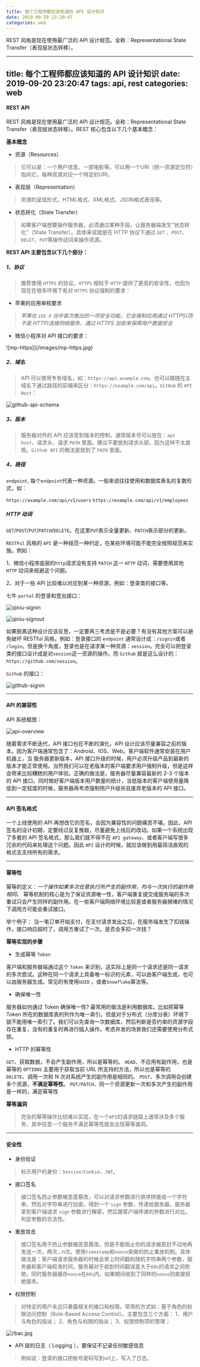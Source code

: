 ```yaml
---
title: 每个工程师都应该知道的 API 设计知识
date: 2019-09-20 23:20:47
categories: web
---
```


REST 风格是现在使用最广泛的 API 设计规范。全称：Representational State Transfer（表现层状态转移）。

<!-- more -->

---
title: 每个工程师都应该知道的 API 设计知识
date: 2019-09-20 23:20:47
tags: api, rest
categories: web
---


#### REST API

REST 风格是现在使用最广泛的 API 设计规范。全称：Representational State Transfer（表现层状态转移）。REST 核心包含以下几个基本概念：

**基本概念**

+ 资源（Resources）

> 它可以是：一个用户信息、一部电影等。可以用一个URI（统一资源定位符）指向它，每种资源对应一个特定的URI。

+ 表现层（Representation）

> 资源的呈现形式，HTML格式、XML格式、JSON格式表现等。

+ 状态转化（State Transfer）

> 如果客户端想要操作服务器，必须通过某种手段，让服务器端发生"状态转化"（State Transfer）。具体来说就是在 HTTP 协议下通过 `GET` 、`POST`、`DELET`、`PUT`等操作动词来操作资源。

**REST API 主要包含以下几个部分：**

##### 1、协议
> 推荐使用 `HTTPS` 的协议，`HTTPS` 相较于 `HTTP` 提供了更高的安全性，也因为现在在很多环境下有对 `HTTPS` 协议强制的要求：
+ 苹果的应用审核要求
>*苹果在 `iOS 9` 当中首次推出的一项安全功能，它会强制应用通过 HTTPS(而不是 HTTP)连接网络服务，通过 HTTPS 加密来保障用户数据安全*

+ 微信小程序对 API 接口的要求：

![mp-https]](/images/mp-https.jpg)


##### 2、域名
> API 可以使用专有域名，如：`https://api.example.com`。也可以跟随在主域名下通过路径的前缀来区分：`https://example.com/api`。`GitHub` 的 `API Host`：

![github-api-schema](/images/github-api-schema.jpg)


##### 3、版本
> 服务器对外的 API 应该受到版本的控制，通常版本号可以放在：`api host`、请求头、请求 `PATH` 里面。建议不要放到请求头部，因为这样不太直观。`Github API` 的做法是放到了 `PATH` 里面。

##### 4、路径
`endpoint`, 每个`endpoint`代表一种资源。一般来说往往使用和数据库表名的复数形式，如：

`https://example.com/api/v1/users`
`https://example.com/api/v1/employees`

##### HTTP 动词

`GET`/`POST`/`PUT`/`PATCH`/`DELETE`。在这里`PUT`表示全量更新、`PATCH`表示部分的更新。

`RESTFul` 风格的 `API` 是一种规范一种约定，在某些环境可能不能完全按照规范来实施。例如：

1、微信小程序底层的`http`请求没有支持 `PATCH` 这一 `HTTP` 动词，需要使用其他 `HTTP` 动词来规避这个问题。 

2、对于一些 API 比较难以对应到某一种资源，例如：登录类的接口等。

七牛 `portal` 的登录和登出接口：

![qiniu-signin](/images/qiniu-signin.jpg)

![qiniu-signout](/images/qiniu-signout.jpg)



如果脱离这种设计应该反思，一定要再三考虑是不是必要？有没有其他方案可以避免破坏 RESTful 风格。例如：登录接口的 `endpoint` 通常设计成：`/signin`或者 `/login`。但是换个角度，登录也是在请求某一种资源：`session`。完全可以把登录类的接口设计成是对`session`这一资源的操作。而 `Github` 就是这么设计的：`https://github.com/session`。

`Github` 的接口：

![github-signin](/images/github-signin.jpg)

---

#### API 的兼容性

API 系统框图：

![api-overview](/images/api-overview.jpg)


随着需求不断迭代，API 接口也在不断的演化。API 设计应该尽量兼容之前的版本。因为客户端通常包含了：Android、IOS、Web。客户端软件通常安装在用户机器上，当 服务器更新版本，API 接口升级的时候，用户必须升级产品到最新的版本才能正常使用。当然我们可以在老版本的客户端要求用户强制升级，但是这样会带来比较糟糕的用户体验。正确的做法是，服务器尽量兼容最新的 2-3 个版本的 API 接口。同时做好客户端版本用户数量的统计，当低版本的客户端使用量降低到一定程度的时候，服务器再考虑强制用户升级并且废弃老版本的 API 接口。


---

#### API 签名格式

一个上线使用的 API 再想改它的签名，会因为兼容性的问题痛苦不堪。因此，API 签名的设计初期，定要经过反复推敲，尽量避免上线后的改动。如果一个系统出现了多套的 API 签名格式，那么我们就不得不在 `API gateway`、或者客户端写很多冗余的代码来处理这个问题。因此 `API` 设计的时候，就应该做到用最简洁直观的格式去支持所有的需求。

---

#### 幂等性

幂等的定义：*一个操作如果多次任意执行所产生的副作用，均与一次执行的副作用相同。*
幂等机制的核心是为了保证资源唯一性，客户端重复提交或服务端的多次重试只会产生同样的副作用。在一些客户端网络环境比较差或者服务器拥堵的情况下调用方可能会重试接口。

举个例子：
当一笔订单开始支付，在支付请求发出之后，在服务端发生了扣钱操作，接口响应超时了，调用方重试了一次。是否会多扣一次钱？


**幂等实现的步骤**

+ 生成幂等 `Token`

客户端和服务器端通过这个 `Token` 来识别，这实际上是同一个请求还是同一请求的多次尝试。这种在同一个请求上具备唯一标识的元素，可以由客户端生成，也可以由服务器生成。常见的有使用`UUID` ，或者`Snowflake`算法等。

+ 确保唯一性

服务器如何通过 Token 确保唯一性? 最常用的做法是利用数据库。比如把幂等 Token 所在的数据库表的列作为唯一索引。但是对于分布式（分库分表）环境下就不能用唯一索引了。我们可以先查询一次数据库，然后判断是否约束的资源字段存在重复，没有的重复时再进行插入操作。考虑并发的场景我们还需要使用分布式锁。

+ HTTP 的幂等性

`GET`、获取数据，不会产生副作用，所以是幂等的。
`HEAD`、不应用有副作用，也是幂等的
`OPTIONS` 主要用于获取当前 URL 所支持的方法，所以也是幂等的
`DELETE`、调用一次和 N 次对系统产生的副作用是相同的。
`POST`、多次调用会创建多个资源，**不满足幂等性**。
`PUT/PATCH`、同一个资源更新一次和多次产生的副作用是一样的，满足幂等性

**幂等漏洞**
>完全的幂等操作比较难以实现，在一个`API`的请求链路上通常涉及多个服务，其中任意一个服务不满足幂等性就会出现幂等漏洞。

---

#### 安全性

+ 身份验证
> 标示用户的身份：`Session/Cookie`、`JWT`。

+ 接口签名
> 接口签名防止参数被恶意篡改，可以对请求参数进行排序拼接成一个字符串，然后对字符串进行加密。得到一个 `sign` 参数，传递给服务器，服务器拿到客户端请求 `sign` 参数进行解密，然后跟客户端传递的参数进行对比。判定参数的合法性。

+ 重放攻击
> 接口签名用于防止参数被恶意篡改。但是不能阻止你的请求被原封不动地再发送一次，两次...n次。使用`timestamp`和`nonce`来做的防止重放机制。具体做法是：客户端请求服务器的时候会带上时间戳和随机字符串两个参数，服务器和客户端校准时间，服务器对于收到时间戳误差大于`60s`的请求之间拒绝。同时服务器缓存`nonce`在`60s`内，如果期间收到了同样的`nonce`则直接拒绝服务。

+ 权限控制
> 对特定的用户永远只暴露相关的接口和权限。常用的方式如：基于角色的权限访问控制（Role-Based Access Control）。主要包含三个方面：
1、用户与角色的指派；
2、角色与权限的指派；
3、权限控制项的管理；

![rbac.jpg](/images/rbac.jpg)

+ API 层的日志（ Logging ），要保证不记录任何敏感信息
> 例如说：登录的接口把账号密码写到url上，写入了日志。

